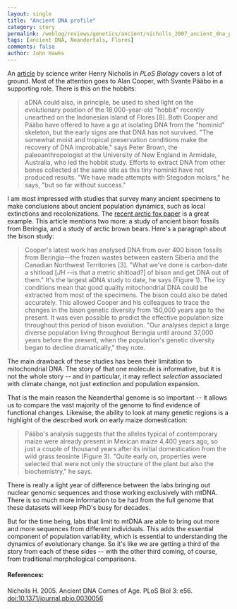 ```yaml
---
layout: single 
title: "Ancient DNA profile" 
category: story
permalink: /weblog/reviews/genetics/ancient/nicholls_2007_ancient_dna_plos_review.html
tags: [ancient DNA, Neandertals, Flores] 
comments: false 
author: John Hawks 
---
```



<p>
An <a href="http://dx.doi.org/10.1371/journal.pbio.0030056">article</a> by science writer Henry Nicholls in <i>PLoS Biology</i> covers a lot of ground. Most of the attention goes to Alan Cooper, with Svante P&auml;&auml;bo in a supporting role. There is this on the hobbits: 
</p>

<blockquote>aDNA could also, in principle, be used to shed light on the evolutionary position of the 18,000-year-old "hobbit" recently unearthed on the Indonesian island of Flores [8]. Both Cooper and P&auml;&auml;bo have offered to have a go at isolating DNA from the "hominid" skeleton, but the early signs are that DNA has not survived. "The somewhat moist and tropical preservation conditions make the recovery of DNA improbable," says Peter Brown, the paleoanthropologist at the University of New England in Armidale, Australia, who led the hobbit study. Efforts to extract DNA from other bones collected at the same site as this tiny hominid have not produced results. "We have made attempts with Stegodon molars," he says, "but so far without success."</blockquote>

<p>
I am most impressed with studies that survey many ancient specimens to make conclusions about ancient population dynamics, such as local extinctions and recolonizations. The <a href="http://johnhawks.net/weblog/reviews/genetics/non-primate/arctic_fox_ancient_dna_refugia_2007.html">recent arctic fox paper</a> is a great example. This article mentions two more: a study of ancient bison fossils from Beringia, and a study of arctic brown bears. Here's a paragraph about the bison study: 
</p>

<blockquote>Cooper's latest work has analysed DNA from over 400 bison fossils from Beringia&mdash;the frozen wastes between eastern Siberia and the Canadian Northwest Territories [3]. "What we've done is carbon-date a shitload [<i>JH</i> --is that a metric shitload?] of bison and get DNA out of them." It's the largest aDNA study to date, he says (Figure 1). The icy conditions mean that good quality mitochondrial DNA could be extracted from most of the specimens. The bison could also be dated accurately. This allowed Cooper and his colleagues to trace the changes in the bison genetic diversity from 150,000 years ago to the present. It was even possible to predict the effective population size throughout this period of bison evolution. "Our analyses depict a large diverse population living throughout Beringia until around 37,000 years before the present, when the population's genetic diversity began to decline dramatically," they note.</blockquote>

<p>
The main drawback of these studies has been their limitation to mitochondrial DNA. The story of that one molecule is informative, but it is not the whole story -- and in particular, it may reflect <i>selection</i> associated with climate change, not just extinction and population expansion. 
</p>

<p>
That is the main reason the Neanderthal genome is so important -- it allows us to compare the vast majority of the genome to find evidence of functional changes. Likewise, the ability to look at many genetic regions is a highlight of the described work on early maize domestication: 
</p>

<blockquote>P&auml;&auml;bo's analysis suggests that the alleles typical of contemporary maize were already present in Mexican maize 4,400 years ago, so just a couple of thousand years after its initial domestication from the wild grass teosinte (Figure 3). "Quite early on, properties were selected that were not only the structure of the plant but also the biochemistry," he says.</blockquote>

<p>
There is really a light year of difference between the labs bringing out nuclear genomic sequences and those working exclusively with mtDNA. There is so much more information to be had from the full genome that these datasets will keep PhD's busy for decades. 
</p>

<p>
But for the time being, labs that limit to mtDNA are able to bring out more and more sequences from different individuals. This adds the essential component of population variability, which is essential to understanding the dynamics of evolutionary change. So it's like we are getting a third of the story from each of these sides -- with the other third coming, of course, from traditional morphological comparisons. 
</p>

<h4>References:</h4>

<p class="cite">Nicholls H. 2005. Ancient DNA Comes of Age. PLoS Biol 3: e56. <a href="http://dx.doi.org/10.1371/journal.pbio.0030056">doi:10.1371/journal.pbio.0030056</a></p>

